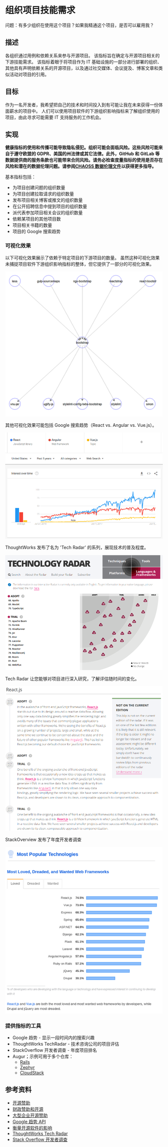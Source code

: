 # 组织项目技能需求

问题：有多少组织在使用这个项目？如果我精通这个项目，是否可以雇用我？


## 描述

各组织通过用例和依赖关系来参与开源项目。 该指标旨在确定与开源项目相关的下游技能需求。 该指标着眼于将项目作为 IT 基础设施的一部分进行部署的组织、其他具有声明依赖关系的开源项目，以及通过社交媒体、会议提及、博客文章和类似活动对项目的引用。


## 目标

作为一名开发者，我希望把自己的技术和时间投入到有可能让我在未来获得一份体面薪水的项目中。 人们可以使用项目软件的下游组织影响指标来了解组织使用的项目，由此寻求可能需要 IT 支持服务的工作机会。


## 实现

__健康指标的使用和传播可能导致隐私侵犯。组织可能会面临风险。这些风险可能来自于遵守欧盟的 GDPR、美国的州法律或其它法律。此外，GitHub 和 GitLab 等数据提供商的服务条款也可能带来合同风险。请务必检查度量指标的使用是否存在风险和潜在的数据伦理问题。请参阅[CHAOSS 数据伦理文件](https://github.com/chaoss/metrics/tree/main/resources)以获得更多指导。__

基本指标包括：
- 为项目创建问题的组织数量
- 为项目创建拉取请求的组织数量
- 发布项目相关博客或推文的组织数量
- 在公开招聘信息中提到项目的组织数量
- 派代表参加项目相关会议的组织数量
- 依赖某项目的其他项目数
- 项目相关书籍的数量
- 项目的 Google 搜索趋势


### 可视化效果

以下可视化效果展示了依赖于特定项目的下游项目的数量。 虽然这种可视化效果未捕捉项目软件下游组织影响指标的整体，但它提供了一部分的可视化效果。

![纸质图像](images/organizational-project-skill-demand_paper.png)

其他可视化效果可能包括 Google 搜索趋势（React vs. Angular vs. Vue.js）。

![Google 趋势](images/organizational-project-skill-demand_google-trends.png)

ThoughtWorks 发布了名为 'Tech Radar' 的系列，展现技术的普及程度。

![TechRadar](images/organizational-project-skill-demand_tech-radar.png)

Tech Radar 让您能够对项目进行深入研究，了解评估随时间的变化。

![评估](images/organizational-project-skill-demand_tech-react.png)

StackOverview 发布了年度开发者调查

![StackOverflow](images/organizational-project-skill-demand_stack-overflow.png)


### 提供指标的工具

* Google 趋势 - 显示一段时间内的搜索兴趣
* ThoughtWorks TechRadar - 技术咨询公司的项目评估
* StackOverflow 开发者调查 - 年度项目排名
* Augur；示例可用于多个仓库：
  - [Rails](http://augur.osshealth.io/repo/Rails%20(wg-value)/rails/overview)
  - [Zephyr](http://augur.osshealth.io/repo/Zephyr-RTOS/zephyr/overview)
  - [CloudStack](http://augur.osshealth.io/repo/Apache%20(wg-value)/cloudstack/overview)

## 参考资料

- [开源赞助](https://opensource.org/sponsors)
- [财政赞助和开源](https://opensource.com/article/19/1/fiscal-sponsors-open-source)
- [大型企业开源赞助](https://www.networkworld.com/article/2867020/big-names-like-google-dominate-open-source-funding.html)
- [Google 趋势 API](https://www.npmjs.com/package/google-trends-api)
- [衡量开源软件的影响](https://aisel.aisnet.org/cgi/viewcontent.cgi?article=1496&context=amcis2018)
- [ThoughtWorks Tech Radar](https://www.thoughtworks.com/radar)
- [Stack Overflow 开发者调查](https://insights.stackoverflow.com/survey/2019#technology)
